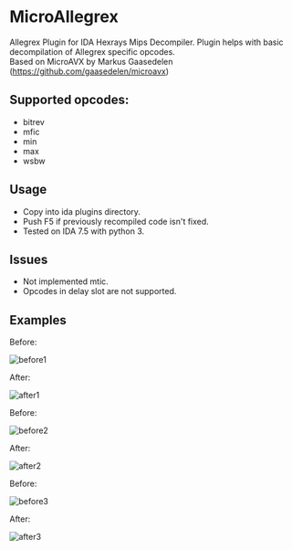 # MicroAllegrex
Allegrex Plugin for IDA Hexrays Mips Decompiler. Plugin helps with basic decompilation of Allegrex specific opcodes.\
Based on MicroAVX by Markus Gaasedelen (https://github.com/gaasedelen/microavx)

## Supported opcodes:
* bitrev
* mfic
* min
* max
* wsbw

## Usage
* Copy into ida plugins directory.
* Push F5 if previously recompiled code isn't fixed.
* Tested on IDA 7.5 with python 3.

## Issues
* Not implemented mtic.
* Opcodes in delay slot are not supported.

## Examples
Before:

![before1](https://github.com/Goatman13/MicroAllegrex/assets/101417270/e8bd0fe4-08a1-41c2-b376-09eabc0375fe)

After:

![after1](https://github.com/Goatman13/MicroAllegrex/assets/101417270/91ecc530-016a-4d31-843e-d6bd309c9e2c)


Before:

![before2](https://github.com/Goatman13/MicroAllegrex/assets/101417270/87a2ba32-353a-462c-b4b0-979bc0a3ae6f)

After:


![after2](https://github.com/Goatman13/MicroAllegrex/assets/101417270/ada4a359-bd85-45a1-bfbf-76164947665e)

Before:

![before3](https://github.com/Goatman13/MicroAllegrex/assets/101417270/e22bdf2d-dc48-4ebc-959d-be3831353a46)

After:

![after3](https://github.com/Goatman13/MicroAllegrex/assets/101417270/c3b18cfa-de7f-4319-baf4-5023dc439a3a)


